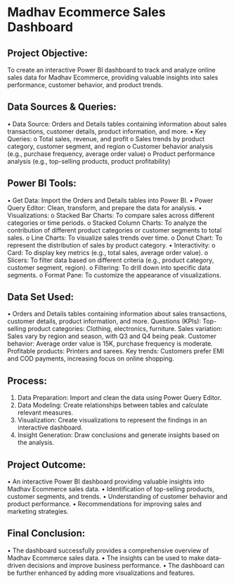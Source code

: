 # Madhav Ecommerce Sales Dashboard
## Project Objective:
To create an interactive Power BI dashboard to track and analyze online sales data for Madhav Ecommerce, providing valuable insights into sales performance, customer behavior, and product trends.
## Data Sources & Queries:
•	Data Source: Orders and Details tables containing information about sales transactions, customer details, product information, and more.
•	Key Queries: 
o	Total sales, revenue, and profit
o	Sales trends by product category, customer segment, and region
o	Customer behavior analysis (e.g., purchase frequency, average order value)
o	Product performance analysis (e.g., top-selling products, product profitability)
## Power BI Tools:
•	Get Data: Import the Orders and Details tables into Power BI.
•	Power Query Editor: Clean, transform, and prepare the data for analysis.
•	Visualizations: 
o	Stacked Bar Charts: To compare sales across different categories or time periods.
o	Stacked Column Charts: To analyze the contribution of different product categories or customer segments to total sales.
o	Line Charts: To visualize sales trends over time.
o	Donut Chart: To represent the distribution of sales by product category.
•	Interactivity: 
o	Card: To display key metrics (e.g., total sales, average order value).
o	Slicers: To filter data based on different criteria (e.g., product category, customer segment, region).
o	Filtering: To drill down into specific data segments.
o	Format Pane: To customize the appearance of visualizations.
## Data Set Used:
•	Orders and Details tables containing information about sales transactions, customer details, product information, and more.
Questions (KPIs):
Top-selling product categories: Clothing, electronics, furniture.
Sales variation: Sales vary by region and season, with Q3 and Q4 being peak.
Customer behavior: Average order value is 15K, purchase frequency is moderate.
Profitable products: Printers and sarees.
Key trends: Customers prefer EMI and COD payments, increasing focus on online shopping.
## Process:
1.	Data Preparation: Import and clean the data using Power Query Editor.
2.	Data Modeling: Create relationships between tables and calculate relevant measures.
3.	Visualization: Create visualizations to represent the findings in an interactive dashboard.
4.	Insight Generation: Draw conclusions and generate insights based on the analysis.
## Project Outcome:
•	An interactive Power BI dashboard providing valuable insights into Madhav Ecommerce sales data.
•	Identification of top-selling products, customer segments, and trends.
•	Understanding of customer behavior and product performance.
•	Recommendations for improving sales and marketing strategies.
## Final Conclusion:
•	The dashboard successfully provides a comprehensive overview of Madhav Ecommerce sales data.
•	The insights can be used to make data-driven decisions and improve business performance.
•	The dashboard can be further enhanced by adding more visualizations and features.
